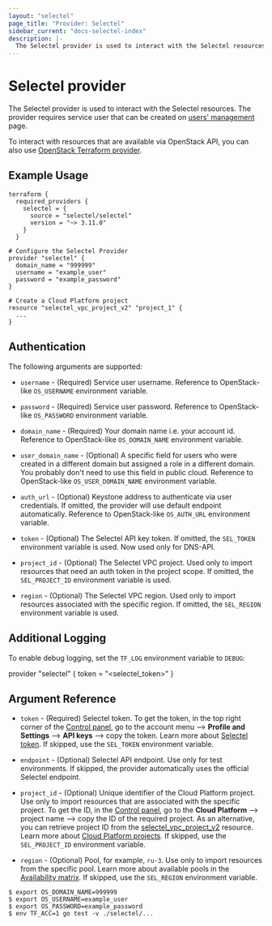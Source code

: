```yaml
---
layout: "selectel"
page_title: "Provider: Selectel"
sidebar_current: "docs-selectel-index"
description: |-
  The Selectel provider is used to interact with the Selectel resources. The provider requires service user.
---
```


# Selectel provider

The Selectel provider is used to interact with the Selectel resources. The provider
requires service user that can be created on [users' management](https://my.selectel.ru/profile/users_management/users) page.

To interact with resources that are available via OpenStack API, you can also use [OpenStack Terraform provider](https://registry.terraform.io/providers/terraform-provider-openstack/openstack/latest).

## Example Usage

```hcl
terraform {
  required_providers {
    selectel = {
      source = "selectel/selectel"
      version = "~> 3.11.0"
    }
  }

# Configure the Selectel Provider
provider "selectel" {
  domain_name = "999999"
  username = "example_user"
  password = "example_password"
}

# Create a Cloud Platform project
resource "selectel_vpc_project_v2" "project_1" {
  ...
}
```

## Authentication

The following arguments are supported:

* `username` - (Required) Service user username. Reference to OpenStack-like `OS_USERNAME` environment variable.
* `password` - (Required) Service user password. Reference to OpenStack-like `OS_PASSWORD` environment variable.
* `domain_name` - (Required) Your domain name i.e. your account id. Reference to OpenStack-like `OS_DOMAIN_NAME` environment variable.

* `user_domain_name` - (Optional) A specific field for users who were created in a different domain 
but assigned a role in a different domain. You probably don't need to use this field in public cloud.
Reference to OpenStack-like `OS_USER_DOMAIN_NAME` environment variable.

* `auth_url` - (Optional) Keystone address to authenticate via user credentials.
If omitted, the provider will use default endpoint automatically.
Reference to OpenStack-like `OS_AUTH_URL` environment variable.

* `token` - (Optional) The Selectel API key token. If omitted, the `SEL_TOKEN`
  environment variable is used. Now used only for DNS-API.

* `project_id` - (Optional) The Selectel VPC project. Used only to import
  resources that need an auth token in the project scope. If omitted,
  the `SEL_PROJECT_ID` environment variable is used.

* `region` - (Optional) The Selectel VPC region. Used only to import resources
  associated with the specific region. If omitted, the `SEL_REGION` environment
  variable is used.


## Additional Logging
To enable debug logging, set the `TF_LOG` environment variable to `DEBUG`:

provider "selectel" {
  token = "<selectel_token>"
}


## Argument Reference

* `token` - (Required) Selectel token. To get the token, in the top right corner of the [Control panel](https://my.selectel.ru/profile/apikeys), go to the account menu ⟶ **Profile and Settings** ⟶ **API keys** ⟶ copy the token. Learn more about [Selectel token](https://developers.selectel.ru/docs/control-panel/authorization/#получить-токен-selectel). If skipped, use the `SEL_TOKEN` environment variable.

* `endpoint` - (Optional) Selectel API endpoint. Use only for test environments. If skipped, the provider automatically uses the official Selectel endpoint.

* `project_id` - (Optional) Unique identifier of the Cloud Platform project. Use only to import resources that are associated with the specific project. To get the ID, in the [Control panel](https://my.selectel.ru/vpc/), go to the **Cloud Platform** ⟶ project name ⟶ copy the ID of the required project. As an alternative, you can retrieve project ID from the [selectel_vpc_project_v2](https://registry.terraform.io/providers/selectel/selectel/latest/docs/resources/vpc_project_v2) resource. Learn more about [Cloud Platform projects](https://docs.selectel.ru/cloud/servers/about/projects/). If skipped, use the `SEL_PROJECT_ID` environment variable. 

* `region` - (Optional) Pool, for example, `ru-3`. Use only to import resources from the specific pool. Learn more about available pools in the [Availability matrix](https://docs.selectel.ru/control-panel-actions/availability-matrix/). If skipped, use the `SEL_REGION` environment variable.


```shell
$ export OS_DOMAIN_NAME=999999
$ export OS_USERNAME=example_user
$ export OS_PASSWORD=example_password
$ env TF_ACC=1 go test -v ./selectel/...
```

